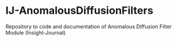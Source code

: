 # IJ-AnomalousDiffusionFilters
Repository to code and documentation of Anomalous Diffusion Filter Module (Insight-Journal)
